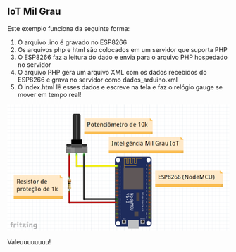 ## IoT Mil Grau

Este exemplo funciona da seguinte forma:

1) O arquivo .ino é gravado no ESP8266
2) Os arquivos php e html são colocados em um servidor que suporta PHP
3) O ESP8266 faz a leitura do dado e envia para o arquivo PHP hospedado no servidor
4) O arquivo PHP gera um arquivo XML com os dados recebidos do ESP8266 e grava no servidor como dados_arduino.xml
5) O index.html lê esses dados e escreve na tela e faz o relógio gauge se mover em tempo real!

![alt_text](https://github.com/inteligenciamilgrau/IoT/blob/master/paginaSimplesESP8266/fritzingCaptura.PNG)

Valeuuuuuuuu!
